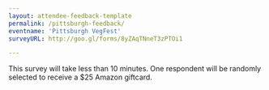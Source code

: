 ```yaml
---
layout: attendee-feedback-template
permalink: /pittsburgh-feedback/
eventname: 'Pittsburgh VegFest'
surveyURL: http://goo.gl/forms/8yZAqTNneT3zPTOi1

---
```


This survey will take less than 10 minutes. One respondent will be randomly selected to receive a $25 Amazon giftcard.
